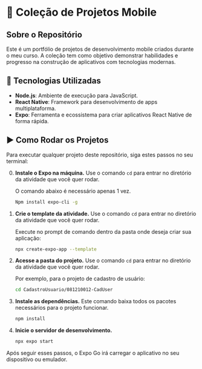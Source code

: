# 📱 Coleção de Projetos Mobile

## Sobre o Repositório
Este é um portfólio de projetos de desenvolvimento mobile criados durante o meu curso. A coleção tem como objetivo demonstrar habilidades e progresso na construção de aplicativos com tecnologias modernas.

## 🚀 Tecnologias Utilizadas
* **Node.js**: Ambiente de execução para JavaScript.
* **React Native**: Framework para desenvolvimento de apps multiplataforma.
* **Expo**: Ferramenta e ecossistema para criar aplicativos React Native de forma rápida.

## ▶️ Como Rodar os Projetos
Para executar qualquer projeto deste repositório, siga estes passos no seu terminal:

0.  **Instale o Expo na máquina.** Use o comando `cd` para entrar no diretório da atividade que você quer rodar.
    
    O comando abaixo é necessário apenas 1 vez.
    ```bash
    Npm install expo-cli -g
    ```

1.  **Crie o template da atividade.** Use o comando `cd` para entrar no diretório da atividade que você quer rodar.
    
    Execute no prompt de comando  dentro da pasta onde deseja criar sua aplicação:
    ```bash
    npx create-expo-app --template
    ```

2.  **Acesse a pasta do projeto.** Use o comando `cd` para entrar no diretório da atividade que você quer rodar.
    
    Por exemplo, para o projeto de cadastro de usuário:
    ```bash
    cd CadastroUsuario/081210012-CadUser
    ```

3.  **Instale as dependências.** Este comando baixa todos os pacotes necessários para o projeto funcionar.
    ```bash
    npm install
    ```

4.  **Inicie o servidor de desenvolvimento.**
    ```bash
    npx expo start
    ```

Após seguir esses passos, o Expo Go irá carregar o aplicativo no seu dispositivo ou emulador.
